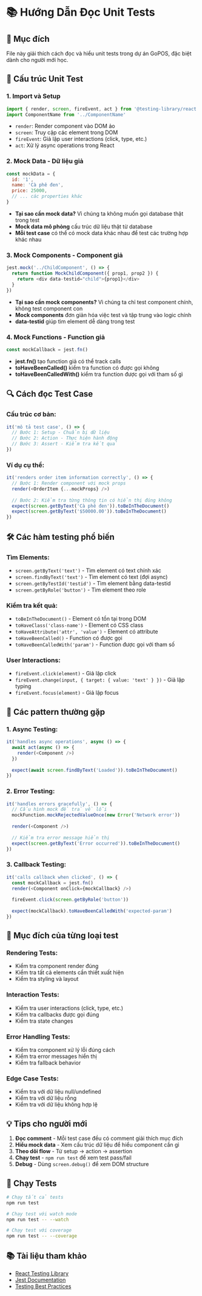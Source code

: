 # 📚 Hướng Dẫn Đọc Unit Tests

## 🎯 Mục đích
File này giải thích cách đọc và hiểu unit tests trong dự án GoPOS, đặc biệt dành cho người mới học.

## 📖 Cấu trúc Unit Test

### 1. **Import và Setup**
```javascript
import { render, screen, fireEvent, act } from '@testing-library/react'
import ComponentName from '../ComponentName'
```
- `render`: Render component vào DOM ảo
- `screen`: Truy cập các element trong DOM
- `fireEvent`: Giả lập user interactions (click, type, etc.)
- `act`: Xử lý async operations trong React

### 2. **Mock Data - Dữ liệu giả**
```javascript
const mockData = {
  id: '1',
  name: 'Cà phê đen',
  price: 25000,
  // ... các properties khác
}
```
- **Tại sao cần mock data?** Vì chúng ta không muốn gọi database thật trong test
- **Mock data mô phỏng** cấu trúc dữ liệu thật từ database
- **Mỗi test case** có thể có mock data khác nhau để test các trường hợp khác nhau

### 3. **Mock Components - Component giả**
```javascript
jest.mock('../ChildComponent', () => {
  return function MockChildComponent({ prop1, prop2 }) {
    return <div data-testid="child">{prop1}</div>
  }
})
```
- **Tại sao cần mock components?** Vì chúng ta chỉ test component chính, không test component con
- **Mock components** đơn giản hóa việc test và tập trung vào logic chính
- **data-testid** giúp tìm element dễ dàng trong test

### 4. **Mock Functions - Function giả**
```javascript
const mockCallback = jest.fn()
```
- **jest.fn()** tạo function giả có thể track calls
- **toHaveBeenCalled()** kiểm tra function có được gọi không
- **toHaveBeenCalledWith()** kiểm tra function được gọi với tham số gì

## 🔍 Cách đọc Test Case

### Cấu trúc cơ bản:
```javascript
it('mô tả test case', () => {
  // Bước 1: Setup - Chuẩn bị dữ liệu
  // Bước 2: Action - Thực hiện hành động
  // Bước 3: Assert - Kiểm tra kết quả
})
```

### Ví dụ cụ thể:
```javascript
it('renders order item information correctly', () => {
  // Bước 1: Render component với mock props
  render(<OrderItem {...mockProps} />)
  
  // Bước 2: Kiểm tra từng thông tin có hiển thị đúng không
  expect(screen.getByText('Cà phê đen')).toBeInTheDocument()
  expect(screen.getByText('$50000.00')).toBeInTheDocument()
})
```

## 🛠️ Các hàm testing phổ biến

### **Tìm Elements:**
- `screen.getByText('text')` - Tìm element có text chính xác
- `screen.findByText('text')` - Tìm element có text (đợi async)
- `screen.getByTestId('testid')` - Tìm element bằng data-testid
- `screen.getByRole('button')` - Tìm element theo role

### **Kiểm tra kết quả:**
- `toBeInTheDocument()` - Element có tồn tại trong DOM
- `toHaveClass('class-name')` - Element có CSS class
- `toHaveAttribute('attr', 'value')` - Element có attribute
- `toHaveBeenCalled()` - Function có được gọi
- `toHaveBeenCalledWith('param')` - Function được gọi với tham số

### **User Interactions:**
- `fireEvent.click(element)` - Giả lập click
- `fireEvent.change(input, { target: { value: 'text' } })` - Giả lập typing
- `fireEvent.focus(element)` - Giả lập focus

## 📝 Các pattern thường gặp

### 1. **Async Testing:**
```javascript
it('handles async operations', async () => {
  await act(async () => {
    render(<Component />)
  })
  
  expect(await screen.findByText('Loaded')).toBeInTheDocument()
})
```

### 2. **Error Testing:**
```javascript
it('handles errors gracefully', () => {
  // Cấu hình mock để trả về lỗi
  mockFunction.mockRejectedValueOnce(new Error('Network error'))
  
  render(<Component />)
  
  // Kiểm tra error message hiển thị
  expect(screen.getByText('Error occurred')).toBeInTheDocument()
})
```

### 3. **Callback Testing:**
```javascript
it('calls callback when clicked', () => {
  const mockCallback = jest.fn()
  render(<Component onClick={mockCallback} />)
  
  fireEvent.click(screen.getByRole('button'))
  
  expect(mockCallback).toHaveBeenCalledWith('expected-param')
})
```

## 🎯 Mục đích của từng loại test

### **Rendering Tests:**
- Kiểm tra component render đúng
- Kiểm tra tất cả elements cần thiết xuất hiện
- Kiểm tra styling và layout

### **Interaction Tests:**
- Kiểm tra user interactions (click, type, etc.)
- Kiểm tra callbacks được gọi đúng
- Kiểm tra state changes

### **Error Handling Tests:**
- Kiểm tra component xử lý lỗi đúng cách
- Kiểm tra error messages hiển thị
- Kiểm tra fallback behavior

### **Edge Case Tests:**
- Kiểm tra với dữ liệu null/undefined
- Kiểm tra với dữ liệu rỗng
- Kiểm tra với dữ liệu không hợp lệ

## 💡 Tips cho người mới

1. **Đọc comment** - Mỗi test case đều có comment giải thích mục đích
2. **Hiểu mock data** - Xem cấu trúc dữ liệu để hiểu component cần gì
3. **Theo dõi flow** - Từ setup → action → assertion
4. **Chạy test** - `npm run test` để xem test pass/fail
5. **Debug** - Dùng `screen.debug()` để xem DOM structure

## 🚀 Chạy Tests

```bash
# Chạy tất cả tests
npm run test

# Chạy test với watch mode
npm run test -- --watch

# Chạy test với coverage
npm run test -- --coverage
```

## 📚 Tài liệu tham khảo

- [React Testing Library](https://testing-library.com/docs/react-testing-library/intro/)
- [Jest Documentation](https://jestjs.io/docs/getting-started)
- [Testing Best Practices](https://kentcdodds.com/blog/common-mistakes-with-react-testing-library)
